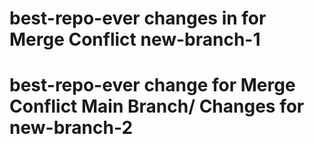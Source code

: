 
# best-repo-ever changes in for Merge Conflict new-branch-1
# best-repo-ever change for Merge Conflict Main Branch/ Changes for new-branch-2
